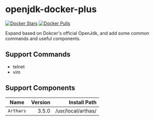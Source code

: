 # openjdk-docker-plus
[![Docker Stars](https://img.shields.io/docker/stars/levenchen/openjdk-docker-plus.svg)](https://hub.docker.com/r/levenchen/openjdk-docker-plus/)
[![Docker Pulls](https://img.shields.io/docker/pulls/levenchen/openjdk-docker-plus.svg)](https://hub.docker.com/r/levenchen/openjdk-docker-plus/)

Expand based on Dokcer's official OpenJdk, and add some common commands and useful components.

## Support Commands

- telnet
- vim


## Support Components

| Name | Version | Install Path |
| -------------------- |--------:|--------:|
| `Arthars`       |    3.5.0 | /usr/local/arthas/
